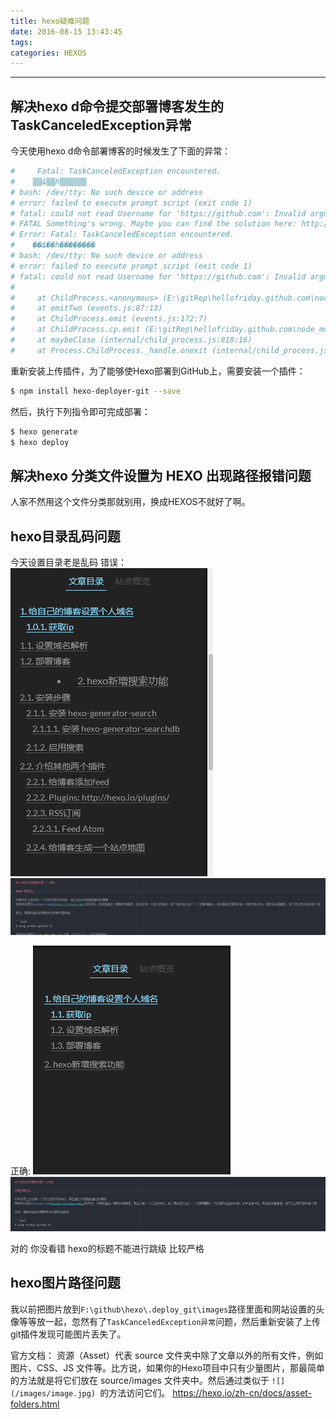 ```yaml
---
title: hexo疑难问题
date: 2016-08-15 13:43:45
tags:
categories: HEXOS
---
```

------

<!-- more -->

## 解决hexo d命令提交部署博客发生的TaskCanceledException异常

今天使用hexo d命令部署博客的时候发生了下面的异常：

```bash
#     Fatal: TaskCanceledException encountered.
#    ▒▒ȡ▒▒һ▒▒▒▒▒▒
# bash: /dev/tty: No such device or address
# error: failed to execute prompt script (exit code 1)
# fatal: could not read Username for 'https://github.com': Invalid argument
# FATAL Something's wrong. Maybe you can find the solution here: http://hexo.io/docs/troubleshooting.html
# Error: Fatal: TaskCanceledException encountered.
#    ��ȡ��һ��������
# bash: /dev/tty: No such device or address
# error: failed to execute prompt script (exit code 1)
# fatal: could not read Username for 'https://github.com': Invalid argument
#
#     at ChildProcess.<anonymous> (E:\gitRep\hellofriday.github.com\node_modules\hexo-util\lib\spawn.js:37:17)
#     at emitTwo (events.js:87:13)
#     at ChildProcess.emit (events.js:172:7)
#     at ChildProcess.cp.emit (E:\gitRep\hellofriday.github.com\node_modules\cross-spawn\lib\enoent.js:40:29)
#     at maybeClose (internal/child_process.js:818:16)
#     at Process.ChildProcess._handle.onexit (internal/child_process.js:211:5)
```
重新安装上传插件，为了能够使Hexo部署到GitHub上，需要安装一个插件：

```bash
$ npm install hexo-deployer-git --save
```
然后，执行下列指令即可完成部署：
```bash
$ hexo generate
$ hexo deploy
```
## 解决hexo 分类文件设置为 HEXO 出现路径报错问题

人家不然用这个文件分类那就别用，换成HEXOS不就好了啊。

## hexo目录乱码问题

今天设置目录老是乱码
错误：
![错误](/images/hexo乱码目录.png)![错误](/images/hexo乱码目录md.png)

正确:
![正确](/images/hexo目录正常.png)![正确](/images/hexo目录正常md.png)

对的 你没看错 hexo的标题不能进行跳级 比较严格

## hexo图片路径问题

我以前把图片放到`F:\github\hexo\.deploy_git\images`路径里面和网站设置的头像等等放一起，忽然有了`TaskCanceledException异常`问题，然后重新安装了上传git插件发现可能图片丢失了。

官方文档：
资源（Asset）代表 source 文件夹中除了文章以外的所有文件，例如图片、CSS、JS 文件等。比方说，如果你的Hexo项目中只有少量图片，那最简单的方法就是将它们放在 source/images 文件夹中。然后通过类似于 `![](/images/image.jpg) `的方法访问它们。
https://hexo.io/zh-cn/docs/asset-folders.html
